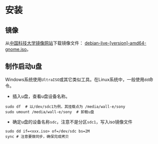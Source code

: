 # 安装 

## 镜像
 从[中国科技大学镜像网站](https://mirrors.ustc.edu.cn)下载镜像文件：
 [debian-live-[version]-amd64-gnome.iso](https://mirrors.ustc.edu.cn/debian-cd/current-live/amd64/iso-hybrid)。

## 制作启动u盘

Windows系统使用`UltraISO`或其它类似工具。在Linux系统中，一般使用`dd`命令。

- 插入u盘，查看u盘设备名称。
```
sudo df  # 以/dev/sdc1为例，其挂载点为 /media/wall-e/sony
sudo umount /media/wall-e/sony  # 卸载u盘
```

- 确定u盘的设备名称`sdc`，注意不是分区`sdc1`，写入iso镜像文件 

```
sudo dd if=<xxx.iso> of=/dev/sdc bs=2M
sync # 注意要做同步，确保完成拷贝
```
